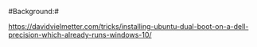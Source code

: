 #Background:#

https://davidvielmetter.com/tricks/installing-ubuntu-dual-boot-on-a-dell-precision-which-already-runs-windows-10/
